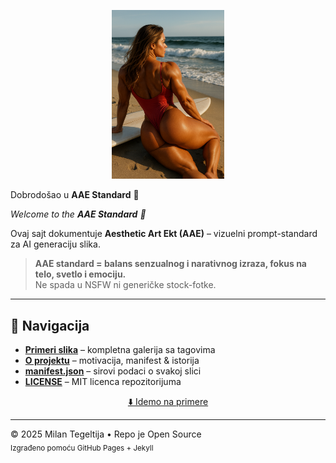 <p align="center">
  <img src="images/logo.png" alt="AAE Logo" width="180"/>
</p>

Dobrodošao u **AAE Standard** 🌟  
<span id="top"></span>

*Welcome to the **AAE Standard** 🌟*

Ovaj sajt dokumentuje **Aesthetic Art Ekt (AAE)** – vizuelni prompt-standard za AI generaciju slika.

> **AAE standard = balans senzualnog i narativnog izraza, fokus na telo, svetlo i emociju.**  
> Ne spada u NSFW ni generičke stock-fotke.

---

## 📂 Navigacija

- **[Primeri slika](examples.md)** – kompletna galerija sa tagovima  
- **[O projektu](about.md)** – motivacija, manifest &amp; istorija  
- **[manifest.json](manifest.json)** – sirovi podaci o svakoj slici  
- **[LICENSE](LICENSE)** – MIT licenca repozitorijuma  

<p align="center">
  <a href="examples.md">⬇️ Idemo na primere</a>
</p>

---

© 2025 Milan Tegeltija • Repo je Open Source  
<sub>Izgrađeno pomoću GitHub Pages + Jekyll</sub>

